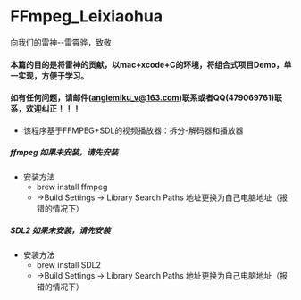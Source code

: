 # FFmpeg_Leixiaohua
向我们的雷神--雷霄骅，致敬


#### 本篇的目的是将雷神的贡献，以mac+xcode+C的环境，将组合式项目Demo，单一实现，方便于学习。
#### 如有任何问题，请邮件(anglemiku_v@163.com)联系或者QQ(479069761)联系，欢迎纠正！！！


* 该程序基于FFMPEG+SDL的视频播放器：拆分-解码器和播放器


##### ffmpeg  如果未安装，请先安装

* 安装方法
    *  brew install ffmpeg
    * ->Build Settings -> Library Search Paths  地址更换为自己电脑地址（报错的情况下）
    
##### SDL2  如果未安装，请先安装

* 安装方法
    *  brew install SDL2
    * ->Build Settings -> Library Search Paths  地址更换为自己电脑地址（报错的情况下）

